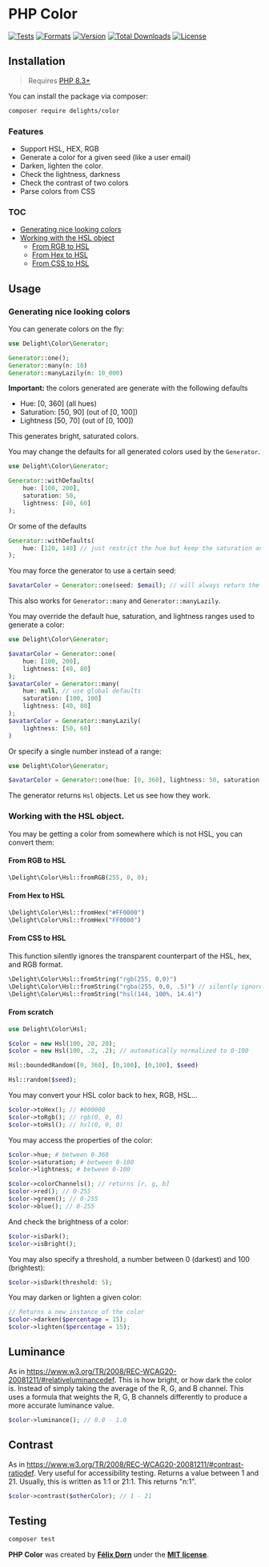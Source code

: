 # PHP Color

[![Tests](https://github.com/felixdorn/php-color/actions/workflows/tests.yml/badge.svg?branch=master)](https://github.com/felixdorn/php-color/actions/workflows/tests.yml)
[![Formats](https://github.com/felixdorn/php-color/actions/workflows/formats.yml/badge.svg?branch=master)](https://github.com/felixdorn/php-color/actions/workflows/formats.yml)
[![Version](https://poser.pugx.org/delights/color/version)](https://packagist.org/packages/delights/color)
[![Total Downloads](https://poser.pugx.org/delights/color/downloads)](https://packagist.org/packages/delights/color)
[![License](https://poser.pugx.org/delights/color/license)](https://packagist.org/packages/delights/color)

## Installation

> Requires [PHP 8.3+](https://php.net/releases)

You can install the package via composer:

```bash
composer require delights/color
```

### Features

* Support HSL, HEX, RGB
* Generate a color for a given seed (like a user email)
* Darken, lighten the color.
* Check the lightness, darkness
* Check the contrast of two colors
* Parse colors from CSS

### TOC

* [Generating nice looking colors](#generating-nice-looking-colors)
* [Working with the HSL object](#working-with-the-hsl-object-)
    * [From RGB to HSL](#from-rgb-to-hsl)
    * [From Hex to HSL](#from-hex-to-hsl)
    * [From CSS to HSL](#from-css-to-hsl)

## Usage

### Generating nice looking colors

You can generate colors on the fly:

```php
use Delight\Color\Generator;

Generator::one();
Generator::many(n: 10)
Generator::manyLazily(n: 10_000)
```

**Important:** the colors generated are generate with the following defaults

* Hue: [0, 360] (all hues)
* Saturation: [50, 90] (out of [0, 100])
* Lightness [50, 70] (out of [0, 100])

This generates bright, saturated colors.

You may change the defaults for all generated colors used by the `Generator`.

```php
use Delight\Color\Generator;

Generator::withDefaults(
    hue: [100, 200],
    saturation: 50,
    lightness: [40, 60]
);
```

Or some of the defaults

```php
Generator::withDefaults(
    hue: [120, 140] // just restrict the hue but keep the saturation and lightness settings
);
```

You may force the generator to use a certain seed:

```php
$avatarColor = Generator::one(seed: $email); // will always return the same color for the given seed.
```

This also works for `Generator::many` and `Generator::manyLazily`.

You may override the default hue, saturation, and lightness ranges used to generate a color:

```php
use Delight\Color\Generator;

$avatarColor = Generator::one(
    hue: [100, 200],
    lightness: [40, 80]
);
$avatarColor = Generator::many(
    hue: null, // use global defaults
    saturation: [100, 100]
    lightness: [40, 80]
);
$avatarColor = Generator::manyLazily(
    lightness: [50, 60]
)
```

Or specify a single number instead of a range:

```php
use Delight\Color\Generator;

$avatarColor = Generator::one(hue: [0, 360], lightness: 50, saturation: 100)
```

The generator returns `Hsl` objects. Let us see how they work.

### Working with the HSL object.

You may be getting a color from somewhere which is not HSL, you can convert them:

#### From RGB to HSL

```php
\Delight\Color\Hsl::fromRGB(255, 0, 0);
```

#### From Hex to HSL

```php
\Delight\Color\Hsl::fromHex("#FF0000")
\Delight\Color\Hsl::fromHex("FF0000")
```

#### From CSS to HSL

This function silently ignores the transparent counterpart of the HSL, hex, and RGB format.

```php
\Delight\Color\Hsl::fromString("rgb(255, 0,0)")
\Delight\Color\Hsl::fromString("rgba(255, 0,0, .5)") // silently ignores the transparency
\Delight\Color\Hsl::fromString("hsl(144, 100%, 14.4)")
```

#### From scratch

```php
use Delight\Color\Hsl;

$color = new Hsl(100, 20, 20);
$color = new Hsl(100, .2, .2); // automatically normalized to 0-100

Hsl::boundedRandom([0, 360], [0,100], [0,100], $seed)

Hsl::random($seed);
```

You may convert your HSL color back to hex, RGB, HSL...

```php
$color->toHex(); // #000000
$color->toRgb(); // rgb(0, 0, 0)
$color->toHsl(); // hsl(0, 0, 0)
```

You may access the properties of the color:

```php
$color->hue; # between 0-360
$color->saturation; # between 0-100
$color->lightness; # between 0-100

$color->colorChannels(); // returns [r, g, b]
$color->red(); // 0-255
$color->green(); // 0-255
$color->blue(); // 0-255
```

And check the brightness of a color:

```php
$color->isDark();
$color->isBright();
```

You may also specify a threshold, a number between 0 (darkest) and 100 (brightest):

```php
$color->isDark(threshold: 5);
```

You may darken or lighten a given color:

```php
// Returns a new instance of the color
$color->darken($percentage = 15);
$color->lighten($percentage = 15);
```

## Luminance

As in <https://www.w3.org/TR/2008/REC-WCAG20-20081211/#relativeluminancedef>. This is how bright, or how dark the color
is. Instead of simply taking the average of the R, G, and B channel. This uses a formula that weights the R, G, B
channels differently to produce a more accurate luminance value.

```php
$color->luminance(); // 0.0 - 1.0
```

## Contrast

As in <https://www.w3.org/TR/2008/REC-WCAG20-20081211/#contrast-ratiodef>. Very useful for accessibility testing.
Returns a value between 1 and 21. Usually, this is written as 1:1 or 21:1. This returns "n:1".

```php
$color->contrast($otherColor); // 1 - 21
```

## Testing

```bash
composer test
```

**PHP Color** was created by **[Félix Dorn](https://twitter.com/afelixdorn)** under
the **[MIT license](https://opensource.org/licenses/MIT)**.

